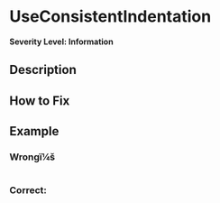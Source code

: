 ﻿# UseConsistentIndentation
**Severity Level: Information**

## Description

## How to Fix

## Example
### Wrongï¼š
```PowerShell

```

### Correct:
```PowerShell

```
